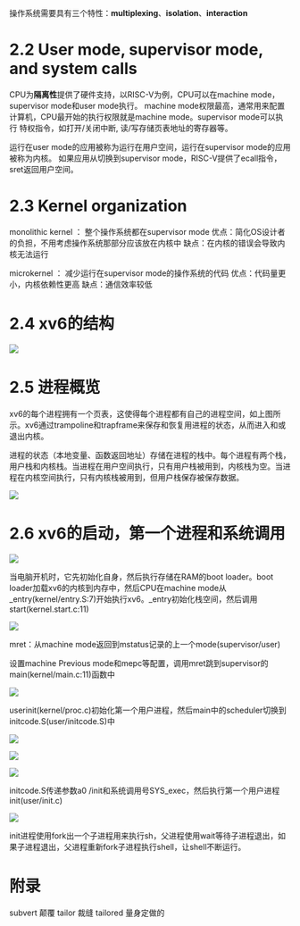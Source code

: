 操作系统需要具有三个特性：**multiplexing**、**isolation**、**interaction**

# 2.2 User mode, supervisor mode, and system calls

CPU为**隔离性**提供了硬件支持，以RISC-V为例，CPU可以在machine mode，supervisor mode和user mode执行。
machine mode权限最高，通常用来配置计算机，CPU最开始的执行权限就是machine mode。supervisor mode可以执行
特权指令，如打开/关闭中断, 读/写存储页表地址的寄存器等。

运行在user mode的应用被称为运行在用户空间，运行在supervisor mode的应用被称为内核。
如果应用从切换到supervisor mode，RISC-V提供了ecall指令，sret返回用户空间。

# 2.3 Kernel organization

monolithic kernel ： 整个操作系统都在supervisor mode
    优点：简化OS设计者的负担，不用考虑操作系统那部分应该放在内核中
    缺点：在内核的错误会导致内核无法运行

microkernel ： 减少运行在supervisor mode的操作系统的代码
    优点：代码量更小，内核依赖性更高
    缺点：通信效率较低

# 2.4 xv6的结构

![](img/chapter2/图2.png)

# 2.5 进程概览

  xv6的每个进程拥有一个页表，这使得每个进程都有自己的进程空间，如上图所示。xv6通过trampoline和trapframe来保存和恢复用进程的状态，从而进入和或退出内核。

  进程的状态（本地变量、函数返回地址）存储在进程的栈中。每个进程有两个栈，用户栈和内核栈。当进程在用户空间执行，只有用户栈被用到，内核栈为空。当进程在内核空间执行，只有内核栈被用到，但用户栈保存被保存数据。

![](img/chapter2/图3.png)

# 2.6 xv6的启动，第一个进程和系统调用


![](img/chapter2/4.png)

当电脑开机时，它先初始化自身，然后执行存储在RAM的boot loader。boot loader加载xv6的内核到内存中，然后CPU在machine mode从_entry(kernel/entry.S:7)开始执行xv6。_entry初始化栈空间，然后调用start(kernel.start.c:11)

![](img/chapter2/5.png)

mret：从machine mode返回到mstatus记录的上一个mode(supervisor/user)

设置machine Previous mode和mepc等配置，调用mret跳到supervisor的main(kernel/main.c:11)函数中

![](img/chapter2/6.png)

userinit(kernel/proc.c)初始化第一个用户进程，然后main中的scheduler切换到initcode.S(user/initcode.S)中

![](img/chapter2/7.png)

![](img/chapter2/8.png)

![](img/chapter2/9.png)

initcode.S传递参数a0 /init和系统调用号SYS_exec，然后执行第一个用户进程init(user/init.c)

![](img/chapter2/10.png)

init进程使用fork出一个子进程用来执行sh，父进程使用wait等待子进程退出，如果子进程退出，父进程重新fork子进程执行shell，让shell不断运行。
# 附录
subvert 颠覆
tailor 裁缝 tailored 量身定做的